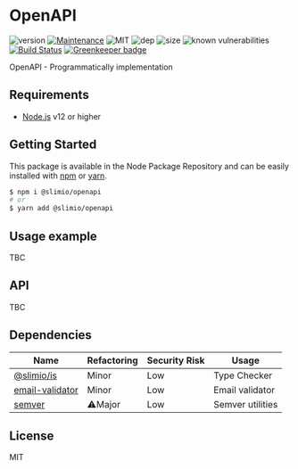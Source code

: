 # OpenAPI
![version](https://img.shields.io/badge/dynamic/json.svg?url=https://raw.githubusercontent.com/SlimIO/OpenAPI/master/package.json&query=$.version&label=Version)
[![Maintenance](https://img.shields.io/badge/Maintained%3F-yes-green.svg)](https://github.com/SlimIO/OpenAPI/commit-activity)
![MIT](https://img.shields.io/github/license/mashape/apistatus.svg)
![dep](https://img.shields.io/david/SlimIO/OpenAPI)
![size](https://img.shields.io/github/languages/code-size/SlimIO/OpenAPI)
![known vulnerabilities](https://img.shields.io/snyk/vulnerabilities/github/SlimIO/OpenAPI)
[![Build Status](https://travis-ci.com/SlimIO/OpenAPI.svg?branch=master)](https://travis-ci.com/SlimIO/OpenAPI)
[![Greenkeeper badge](https://badges.greenkeeper.io/SlimIO/OpenAPI.svg)](https://greenkeeper.io/)

OpenAPI - Programmatically implementation

## Requirements
- [Node.js](https://nodejs.org/en/) v12 or higher

## Getting Started

This package is available in the Node Package Repository and can be easily installed with [npm](https://docs.npmjs.com/getting-started/what-is-npm) or [yarn](https://yarnpkg.com).

```bash
$ npm i @slimio/openapi
# or
$ yarn add @slimio/openapi
```

## Usage example
TBC

## API
TBC

## Dependencies

|Name|Refactoring|Security Risk|Usage|
|---|---|---|---|
|[@slimio/is](https://github.com/SlimIO/is#readme)|Minor|Low|Type Checker|
|[email-validator](http://github.com/manishsaraan/email-validator)|Minor|Low|Email validator|
|[semver](https://github.com/npm/node-semver#readme)|⚠️Major|Low|Semver utilities|

## License
MIT
